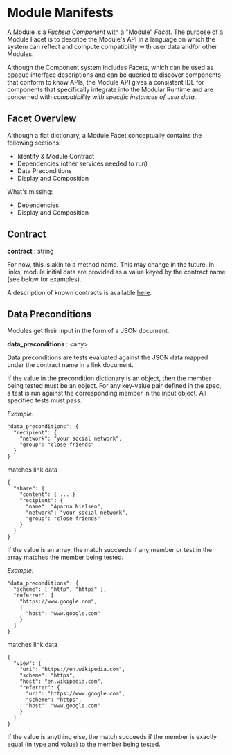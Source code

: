 # Module Manifests

A Module is a *Fuchsia Component* with a "Module" *Facet*. The purpose of a
Module Facet is to describe the Module's API in a language on which the system
can reflect and compute compatibility with user data and/or other Modules.

Although the Component system includes Facets, which can be used as opaque
interface descriptions and can be queried to discover components that conform to
know APIs, the Module API gives a consistent IDL for components that
specifically integrate into the Modular Runtime and are concerned with
*compatibility with specific instances of user data*.

## Facet Overview

Although a flat dictionary, a Module Facet conceptually contains the following
sections:

* Identity & Module Contract
* Dependencies (other services needed to run)
* Data Preconditions
* Display and Composition

What's missing:

* Dependencies
* Display and Composition

## Contract

**contract** : string

For now, this is akin to a method name. This may change in the future. In links,
module initial data are provided as a value keyed by the contract name (see
below for examples).

A description of known contracts is available [here](known_contracts.md).

## Data Preconditions

Modules get their input in the form of a JSON document.

**data_preconditions** : &lt;any&gt;

Data preconditions are tests evaluated against the JSON data mapped under the
contract name in a link document.

If the value in the precondition dictionary is an object, then the member being
tested must be an object. For any key-value pair defined in the spec, a test is
run against the corresponding member in the input object. All specified tests
must pass.

*Example:*

    "data_preconditions": {
      "recipient": {
        "network": "your social network",
        "group": "close friends"
      }
    }

matches link data

    {
      "share": {
        "content": { ... }
        "recipient": {
          "name": "Aparna Nielsen",
          "network": "your social network",
          "group": "close friends"
        }
      }
    }

If the value is an array, the match succeeds if any member or test in the array
matches the member being tested.

*Example:*

    "data_preconditions": {
      "scheme": [ "http", "https" ],
      "referrer": [
        "https://www.google.com",
        {
          "host": "www.google.com"
        }
      ]
    }

matches link data

    {
      "view": {
        "uri": "https://en.wikipedia.com",
        "scheme": "https",
        "host": "en.wikipedia.com",
        "referrer": {
          "uri": "https://www.google.com",
          "scheme": "https",
          "host": "www.google.com"
        }
      }
    }

If the value is anything else, the match succeeds if the member is exactly equal
(in type and value) to the member being tested.
